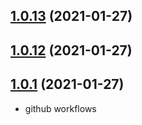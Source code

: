 ## [1.0.13](https://github.com/dixdiydiz/require-module-from-string/compare/v1.0.12...v1.0.13) (2021-01-27)

## [1.0.12](https://github.com/dixdiydiz/require-module-from-string/compare/v1.0.11...v1.0.12) (2021-01-27)

## [1.0.1](https://github.com/dixdiydiz/require-module-from-string/compare/v1.0.11...v1.0.1) (2021-01-27)

- github workflows
